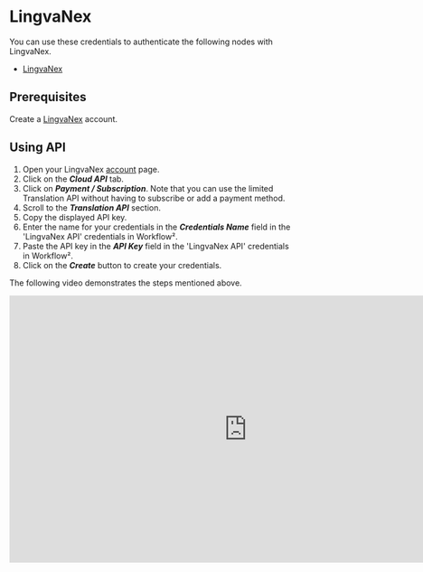 # LingvaNex

You can use these credentials to authenticate the following nodes with LingvaNex.
- [LingvaNex](/workflow/integrations/nodes/workflow-nodes-base.lingvaNex/)

## Prerequisites

Create a [LingvaNex](https://lingvanex.com) account.

## Using API

1. Open your LingvaNex [account](https://lingvanex.com/account/) page.
2. Click on the ***Cloud API*** tab.
3. Click on ***Payment / Subscription***. Note that you can use the limited Translation API without having to subscribe or add a payment method.
4. Scroll to the ***Translation API*** section.
5. Copy the displayed API key.
6. Enter the name for your credentials in the ***Credentials Name*** field in the 'LingvaNex API' credentials in Workflow².
7. Paste the API key in the ***API Key*** field in the 'LingvaNex API' credentials in Workflow².
8. Click on the ***Create*** button to create your credentials.

The following video demonstrates the steps mentioned above.

<div class="video-container">
    <iframe width="840" height="472.5" src="https://www.youtube.com/embed/u-gqbI-Ape8" frameborder="0" allow="accelerometer; autoplay; clipboard-write; encrypted-media; gyroscope; picture-in-picture" allowfullscreen></iframe>
</div>
